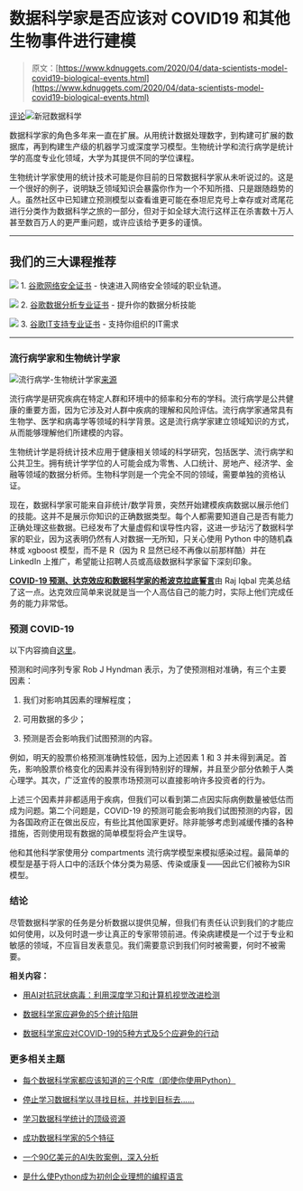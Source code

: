 # 数据科学家是否应该对 COVID19 和其他生物事件进行建模

> 原文：[https://www.kdnuggets.com/2020/04/data-scientists-model-covid19-biological-events.html](https://www.kdnuggets.com/2020/04/data-scientists-model-covid19-biological-events.html)

[评论](#comments)![新冠数据科学](../Images/9b312a2dbb976fd452818e5bf037641a.png)

数据科学家的角色多年来一直在扩展。从用统计数据处理数字，到构建可扩展的数据库，再到构建生产级的机器学习或深度学习模型。生物统计学和流行病学是统计学的高度专业化领域，大学为其提供不同的学位课程。

生物统计学家使用的统计技术可能是你目前的日常数据科学家从未听说过的。这是一个很好的例子，说明缺乏领域知识会暴露你作为一个不知所措、只是跟随趋势的人。虽然社区中已知建立预测模型以查看谁更可能在泰坦尼克号上幸存或对鸢尾花进行分类作为数据科学之旅的一部分，但对于如全球大流行这样正在杀害数十万人甚至数百万人的更严重问题，或许应该给予更多的谨慎。

* * *

## 我们的三大课程推荐

![](../Images/0244c01ba9267c002ef39d4907e0b8fb.png) 1\. [谷歌网络安全证书](https://www.kdnuggets.com/google-cybersecurity) - 快速进入网络安全领域的职业轨道。

![](../Images/e225c49c3c91745821c8c0368bf04711.png) 2\. [谷歌数据分析专业证书](https://www.kdnuggets.com/google-data-analytics) - 提升你的数据分析技能

![](../Images/0244c01ba9267c002ef39d4907e0b8fb.png) 3\. [谷歌IT支持专业证书](https://www.kdnuggets.com/google-itsupport) - 支持你组织的IT需求

* * *

### 流行病学家和生物统计学家

![流行病学-生物统计学家](../Images/7b55dc3e3f0a8d71c109d8dc1633d3b1.png)[来源](https://publichealth.gsu.edu/academics-student-life/graduate-divisions/graduate-studies-epidemiology-biostatistics/)

流行病学是研究疾病在特定人群和环境中的频率和分布的学科。流行病学是公共健康的重要方面，因为它涉及对人群中疾病的理解和风险评估。流行病学家通常具有生物学、医学和病毒学等领域的科学背景。这是流行病学家建立领域知识的方式，从而能够理解他们所建模的内容。

生物统计学是将统计技术应用于健康相关领域的科学研究，包括医学、流行病学和公共卫生。拥有统计学学位的人可能会成为零售、人口统计、房地产、经济学、金融等领域的数据分析师。生物科学则是一个完全不同的领域，需要单独的资格认证。

现在，数据科学家可能来自非统计/数学背景，突然开始建模疾病数据以展示他们的技能。这并不是展示你知识的正确数据类型。每个人都需要知道自己是否有能力正确处理这些数据。已经发布了大量虚假和误导性内容，这进一步玷污了数据科学家的职业，因为这表明仍然有人对数据一无所知，只关心使用 Python 中的随机森林或 xgboost 模型，而不是 R（因为 R 显然已经不再像以前那样酷）并在 LinkedIn 上推广，希望能让招聘人员或高级数据科学家留下深刻印象。

[**COVID-19 预测、达克效应和数据科学家的希波克拉底誓言**](https://blog.datasciencedojo.com/covid19-dunning-kruger-effect-hippocratic-oath-of-a-data-scientist/?utm_content=124596689&utm_medium=social&utm_source=linkedin&hss_channel=lcp-3740012)由 Raj Iqbal 完美总结了这一点。达克效应简单来说就是当一个人高估自己的能力时，实际上他们完成任务的能力非常低。

### 预测 COVID-19

以下内容摘自[这里](https://robjhyndman.com/hyndsight/forecasting-covid19/)。

预测和时间序列专家 Rob J Hyndman 表示，为了使预测相对准确，有三个主要因素：

1.  我们对影响其因素的理解程度；

1.  可用数据的多少；

1.  预测是否会影响我们试图预测的内容。

例如，明天的股票价格预测准确性较低，因为上述因素 1 和 3 并未得到满足。首先，影响股票价格变化的因素并没有得到特别好的理解，并且至少部分依赖于人类心理学。其次，广泛宣传的股票市场预测可以直接影响许多投资者的行为。

上述三个因素并非都适用于疾病，但我们可以看到第二点因实际病例数量被低估而成为问题。第二个问题是，COVID-19 的预测可能会影响我们试图预测的内容，因为各国政府正在做出反应，有些比其他国家更好。除非能够考虑到减缓传播的各种措施，否则使用现有数据的简单模型将会产生误导。

他和其他科学家使用分 compartments 流行病学模型来模拟感染过程。最简单的模型是基于将人口中的活跃个体分类为易感、传染或康复——因此它们被称为SIR模型。

### 结论

尽管数据科学家的任务是分析数据以提供见解，但我们有责任认识到我们的才能应如何使用，以及何时退一步让真正的专家带领前进。传染病建模是一个过于专业和敏感的领域，不应盲目发表意见。我们需要意识到我们何时被需要，何时不被需要。

**相关内容：**

+   [用AI对抗冠状病毒：利用深度学习和计算机视觉改进检测](/2020/04/fighting-coronavirus-ai-improving-testing-deep-learning-computer-vision.html)

+   [数据科学家应避免的5个统计陷阱](/2019/10/statistical-traps-data-scientists-avoid.html)

+   [数据科学家应对COVID-19的5种方式及5个应避免的行动](/2020/04/5-ways-data-scientists-can-help-covid-19.html)

### 更多相关主题

+   [每个数据科学家都应该知道的三个R库（即使你使用Python）](https://www.kdnuggets.com/2021/12/three-r-libraries-every-data-scientist-know-even-python.html)

+   [停止学习数据科学以寻找目标，并找到目标去……](https://www.kdnuggets.com/2021/12/stop-learning-data-science-find-purpose.html)

+   [学习数据科学统计的顶级资源](https://www.kdnuggets.com/2021/12/springboard-top-resources-learn-data-science-statistics.html)

+   [成功数据科学家的5个特征](https://www.kdnuggets.com/2021/12/5-characteristics-successful-data-scientist.html)

+   [一个90亿美元的AI失败案例，深入分析](https://www.kdnuggets.com/2021/12/9b-ai-failure-examined.html)

+   [是什么使Python成为初创企业理想的编程语言](https://www.kdnuggets.com/2021/12/makes-python-ideal-programming-language-startups.html)
